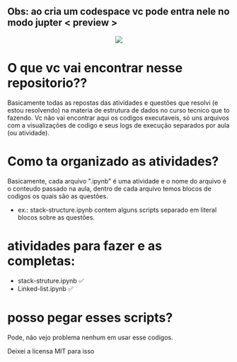 ## Obs: ao cria um codespace vc pode entra nele no modo jupter < preview >

<div align="center">
  <img src="https://github.com/user-attachments/assets/fe041c11-7fe7-4971-b122-ae0ce67433d4" />
</div>

# O que vc vai encontrar nesse repositorio??
  Basicamente todas as repostas das atividades e questões que resolvi (e estou resolvendo) na materia de estrutura de dados no curso tecnico que to fazendo. Vc não vai encontrar aqui os codigos executaveis, só uns arquivos com a visualizações de codigo e seus logs de execução separados por aula (ou atividade).

# Como ta organizado as atividades?
  Basicamente, cada arquivo ".ipynb" é uma atividade e o nome do arquivo é o conteudo passado na aula, dentro de cada arquivo temos blocos de codigos os quais são as questões.

* ex.: stack-structure.ipynb contem alguns scripts separado em literal blocos sobre as questões.

# atividades para fazer e as completas:
 - stack-struture.ipynb ✅
 - Linked-list.ipynb    ✅

# posso pegar esses scripts?
  Pode, não vejo problema nenhum em usar esse codigos. <br>
  
  Deixei a licensa MIT para isso


  

